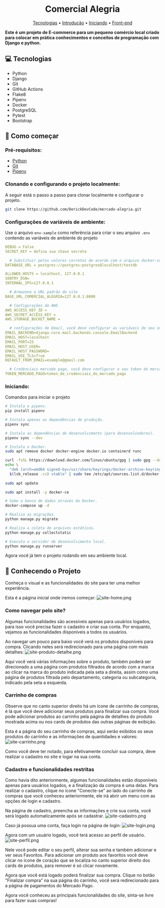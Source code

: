 <h1 align="center" style="font-weight: bold;">Comercial Alegria</h1>

<p align="center">
 <a href="#tech">Tecnologias</a> • 
 <a href="#introduction">Introdução</a> • 
 <a href="#starting">Iniciando</a> •
 <a href="#frontend">Front-end</a>
</p>

<p align="left">
    <b>Este é um projeto de E-commerce para um pequeno comércio local criado para colocar em prática conhecimentos e conceitos de programação com Django e python.</b>
</p>

<h2 id="tech">💻 Tecnologias</h2>

- Python
- Django
- Git
- GitHub Actions
- Flake8
- Pipenv
- Docker
- PostgreSQL
- Pytest
- Bootstrap

<h2 id="introduction">🚀 Como começar</h2>

<h3>Pré-requisitos:</h3>

- [Python](https://python.org.br/instalacao-linux/)
- [Git](https://git-scm.com/book/pt-br/v2/Come%C3%A7ando-Instalando-o-Git)
- [Pipenv](https://blog.rocketseat.com.br/domine-o-pipenv-otimizando-a-criacao-de-ambientes-virtuais-em-python/#:~:text=Instalar%20o%20Pipenv%20%C3%A9%20um,incluindo%20Windows%2C%20macOS%20e%20Linux.)

<h3>Clonando e configurando o projeto localmente:</h3>

A seguir está o passo a passo para clonar localmente e configurar o projeto.

```bash
git clone https://github.com/DerickDevCode/mercado-alegria.git
```

<h3>Configurações de variáveis de ambiente:</h2>

Use o arquivo `env-sample` como referência para criar o seu arquivo `.env` contendo as variáveis de ambiente do projeto

```yaml
DEBUG = False
SECRET_KEY = defina sua chave secreta

  # Substituir pelos valores corretos de acordo com o arquivo docker-compose.yml
DATABASE_URL = postgres://postgres:postgres@localhost/testdb

ALLOWED_HOSTS = localhost, 127.0.0.1
SENTRY_DSN=
INTERNAL_IPS=127.0.0.1

  # Armazena a URL padrão do site
BASE_URL_COMERCIAL_ALEGRIA=127.0.0.1:8000

  # Configurações do AWS
AWS_ACCESS_KEY_ID =
AWS_SECRET_ACCESS_KEY =
AWS_STORAGE_BUCKET_NAME =

  # configurações de Email, você deve configurar as variáveis do seu smtp de email aqui
EMAIL_BACKEND=django.core.mail.backends.console.EmailBackend
EMAIL_HOST=localhost
EMAIL_PORT=25
EMAIL_HOST_USER=
EMAIL_HOST_PASSWORD=
EMAIL_USE_TLS=True
DEFAULT_FROM_EMAIL=example@gmail.com

  # Credenciais mercado pago, você deve configurar o seu token do mercado pago aqui
TOKEN_MERCADO_PAGO=token_de_credenciais_do_mercado_pago
```

<h3 id="starting">Iniciando:</h3>

Comandos para iniciar o projeto

```bash
# Instala o pipenv.
pip install pipenv
```

```bash
# Instala apenas as dependências de produção.
pipenv sync

# Instala as dependências de desenvolvimento (para desenvolvedores).
pipenv sync --dev
```

```bash
# Instala o Docker.
sudo apt remove docker docker-engine docker.io containerd runc

curl -fsSL https://download.docker.com/linux/ubuntu/gpg | sudo gpg --dearmor -o /usr/share/keyrings/docker-archive-keyring.gpg
echo \
  "deb [arch=amd64 signed-by=/usr/share/keyrings/docker-archive-keyring.gpg] https://download.docker.com/linux/ubuntu \
  $(lsb_release -cs) stable" | sudo tee /etc/apt/sources.list.d/docker.list > /dev/null
  
sudo apt update

sudo apt install -y docker-ce
```

```bash
# Sobe o banco de dados através do Docker.
docker-compose up -d
```

```bash
# Realiza as migrações.
python manage.py migrate

# Realiza a coleta de arquivos estáticos.
python manage.py collectstatic
```

```bash
# Executa o servidor de desenvolvimento local.
python manage.py runserver
```

Agora você já tem o projeto rodando em seu ambiente local.

<h2 id="frontend">🎨 Conhecendo o Projeto</h2>

Conheça o visual e as funcionalidades do site para ter uma melhor experiência.

Esta é a página inicial onde iremos começar:
![site-home.png](mercado%2Fbase%2Fstatic%2Fimg%2Fsite-home.png)

<h3>Como navegar pelo site?</h3>

Algumas funcionalidades são acessíveis apenas para usuários logados, para isso você precisa fazer o cadastro e criar sua
conta. Por enquanto, vejamos as funcionalidades disponíveis a todos os usuários.

Ao navegar um pouco para baixo você verá os produtos disponíveis para compra. Clicando neles será redirecionado para uma
página com mais detalhes:
![site-produto-detalhe.png](mercado%2Fbase%2Fstatic%2Fimg%2Fsite-produto-detalhe.png)

Aqui você verá várias informações sobre o produto, também poderá ser direcionado a uma página com produtos filtrados de
acordo com a marca ao clicar na marca do produto indicada pela seta a direita, assim como uma página de produtos
filtrada pelo departamento, categoria ou subcategoria, indicado pela seta a esquerda.

<h3>Carrinho de compras</h3>

Observe que no canto superior direito há um ícone de carrinho de compras, é lá que você deve adicionar seus produtos
para finalizar sua compra. Você pode adicionar produtos ao carrinho pela página de detalhes do produto mostrada acima ou
nos cards de produtos das outras páginas de exibição.

Esta é a página do seu carrinho de compras, aqui serão exibidos os seus produtos do carrinho e as informações de
quantidades e valores:
![site-carrinho.png](mercado%2Fbase%2Fstatic%2Fimg%2Fsite-carrinho.png)

Como você deve ter notado, para efetivamente concluir sua compra, deve realizar o cadastro no site e logar na sua conta.

<h3>Cadastro e funcionalidades restritas</h3>

Como havia dito anteriormente, algumas funcionalidades estão disponíveis apenas para usuários logados, e a finalização
da compra é uma delas. Para realizar o cadastro, clique no ícone "Conecte-se" ao lado do carrinho de compras que você
conheceu anteriormente, ele irá abrir um menu com as opções de login e cadastro.

Na página de cadastro, preencha as informações e crie sua conta, você será logado automaticamente após se cadastrar.
![site-cadastro.png](mercado%2Fbase%2Fstatic%2Fimg%2Fsite-cadastro.png)

Caso já possua uma conta, faça login na página de login:
![site-login.png](mercado%2Fbase%2Fstatic%2Fimg%2Fsite-login.png)

Agora com um usuário logado, você terá acesso ao perfil de usuário.
![site-perfil.png](mercado%2Fbase%2Fstatic%2Fimg%2Fsite-perfil.png)

Nele você pode editar o seu perfil, alterar sua senha e também adicionar e ver seus Favoritos. Para adicionar um produto
aos favoritos você deve clicar no ícone de coração que se localiza no canto superior direito dos cards de produtos, para
remover é só clicar novamente.

Agora que você está logado poderá finalizar sua compra. Clique no botão "Finalizar compra" na sua página do carrinho,
você será redirecionado para a página de pagamentos do Mercado Pago.

Agora você conheceu as principais funcionalidades do site, sinta-se livre para fazer suas compras!

